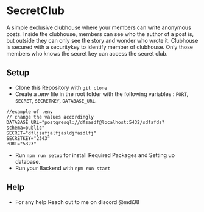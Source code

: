 # SecretClub
A simple exclusive clubhouse where your members can write anonymous posts.  Inside the clubhouse, members can see who the author of a post is, but outside  they can only see the story and wonder who wrote it.
Clubhouse is secured with a securitykey to identify member of clubhouse. Only those members who knows the secret key can access the secret club.



## Setup
- Clone this Repository with `git clone`
- Create a .env file in the root folder with the following variables : `PORT`, `SECRET`, `SECRETKEY`, `DATABASE_URL`.
```
//example of .env
// change the values accordingly 
DATABASE_URL="postgresql://dfsasdf@localhost:5432/sdfafds?schema=public"
SECRET="dfljsafjalfjasldjfasdlfj"
SECRETKEY="2343"
PORT="5323"
```
- Run `npm run setup` for install Required Packages and Setting up database.
- Run your Backend with `npm run start`


## Help 
- For any help Reach out to me on discord @mdi38
